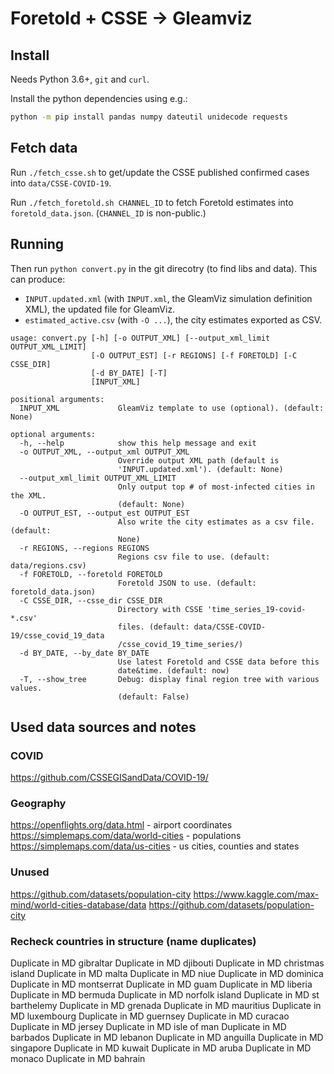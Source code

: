 # Foretold + CSSE -> Gleamviz

## Install

Needs Python 3.6+, `git` and `curl`.

Install the python dependencies using e.g.:

```sh
python -m pip install pandas numpy dateutil unidecode requests
```

## Fetch data

Run `./fetch_csse.sh` to get/update the CSSE published confirmed cases into `data/CSSE-COVID-19`.

Run `./fetch_foretold.sh CHANNEL_ID` to fetch Foretold estimates into `foretold_data.json`. (`CHANNEL_ID` is non-public.)

## Running

Then run `python convert.py` in the git direcotry (to find libs and data). This can produce:

* `INPUT.updated.xml` (with `INPUT.xml`, the GleamViz simulation definition XML), the updated file for GleamViz.
* `estimated_active.csv` (with `-O ...`), the city estimates exported as CSV.

```text
usage: convert.py [-h] [-o OUTPUT_XML] [--output_xml_limit OUTPUT_XML_LIMIT]
                  [-O OUTPUT_EST] [-r REGIONS] [-f FORETOLD] [-C CSSE_DIR]
                  [-d BY_DATE] [-T]
                  [INPUT_XML]

positional arguments:
  INPUT_XML             GleamViz template to use (optional). (default: None)

optional arguments:
  -h, --help            show this help message and exit
  -o OUTPUT_XML, --output_xml OUTPUT_XML
                        Override output XML path (default is
                        'INPUT.updated.xml'). (default: None)
  --output_xml_limit OUTPUT_XML_LIMIT
                        Only output top # of most-infected cities in the XML.
                        (default: None)
  -O OUTPUT_EST, --output_est OUTPUT_EST
                        Also write the city estimates as a csv file. (default:
                        None)
  -r REGIONS, --regions REGIONS
                        Regions csv file to use. (default: data/regions.csv)
  -f FORETOLD, --foretold FORETOLD
                        Foretold JSON to use. (default: foretold_data.json)
  -C CSSE_DIR, --csse_dir CSSE_DIR
                        Directory with CSSE 'time_series_19-covid-*.csv'
                        files. (default: data/CSSE-COVID-19/csse_covid_19_data
                        /csse_covid_19_time_series/)
  -d BY_DATE, --by_date BY_DATE
                        Use latest Foretold and CSSE data before this
                        date&time. (default: now)
  -T, --show_tree       Debug: display final region tree with various values.
                        (default: False)
```

## Used data sources and notes

### COVID

https://github.com/CSSEGISandData/COVID-19/

### Geography

https://openflights.org/data.html - airport coordinates
https://simplemaps.com/data/world-cities - populations
https://simplemaps.com/data/us-cities - us cities, counties and states


### Unused

https://github.com/datasets/population-city
https://www.kaggle.com/max-mind/world-cities-database/data
https://github.com/datasets/population-city


### Recheck countries in structure (name duplicates)

Duplicate in MD gibraltar
Duplicate in MD djibouti
Duplicate in MD christmas island
Duplicate in MD malta
Duplicate in MD niue
Duplicate in MD dominica
Duplicate in MD montserrat
Duplicate in MD guam
Duplicate in MD liberia
Duplicate in MD bermuda
Duplicate in MD norfolk island
Duplicate in MD st barthelemy
Duplicate in MD grenada
Duplicate in MD mauritius
Duplicate in MD luxembourg
Duplicate in MD guernsey
Duplicate in MD curacao
Duplicate in MD jersey
Duplicate in MD isle of man
Duplicate in MD barbados
Duplicate in MD lebanon
Duplicate in MD anguilla
Duplicate in MD singapore
Duplicate in MD kuwait
Duplicate in MD aruba
Duplicate in MD monaco
Duplicate in MD bahrain
